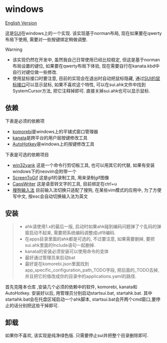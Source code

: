 # windows

[English Version](./README_en.md)

这是[SUI](https://github.com/shortcutui/sui)在windows上的一个实现. 该实现基于norman布局, 现在如果要在qwerty布局下使用, 需要对一些按键绑定稍做调整.

> [!WARNING]
> - 该实现仍然在开发中, 虽然我自己日常使用已经比较稳定, 但这是基于norman布局设置的键位, 如果要在qwerty布局下体验, 现在需要自行在kanata.kbd中自行对键位做一些修改.
> - 使用鼠标接口时要注意, 目前的实现会在退出时自动把鼠标隐藏, 通过[SUI的鼠标接口](https://github.com/shortcutui/sui?tab=readme-ov-file#mouse-interface)可以显示鼠标, 如果不喜欢这个特性, 可以在sui.ahk文件中找到SystemCursor方法, 把它注释掉即可. 直接关掉sui.ahk也可以显示鼠标.

## 依赖

下表是必须的依赖项

- [komorebi](https://github.com/LGUG2Z/komorebi)是windows上的平铺式窗口管理器
- [kanata](https://github.com/jtroo/kanata)是跨平台的用户层按键修改工具
- [AutoHotkey](https://www.autohotkey.com)是windows上的按键修改工具

下表是可选的依赖项目

- [win32yank](https://github.com/equalsraf/win32yank) 这是一个命令行剪切板工具, 也可以用其它的代替, 如果有安装windows下的neovim会附带一个
- [ScreenToGif](https://github.com/NickeManarin/ScreenToGif) 这是gif的录制工具, 用来录制gif图像
- [CapsWriter](https://github.com/HaujetZhao/CapsWriter-Offline) 这是语音转文字的工具, 目前绑定在ctrl+u
- [搜狗输入法]() 目前输入法切换只适配了搜狗, 在某些vim模式的应用中, 为了方便写中文, 按esc会自动切换输入法为英文

## 安装

> - ahk请使用1.x的最后一版, 启动时如果ahk碰到编码问题弹了个乱码的弹窗启动不起来, 需要把系统编码调整成utf8编码.
> - 在apps目录里面的ahk都是可选的, 不过要注意, 如果需要删掉, 要把sui.ahk里面的Include语句一起删掉.
> - kanata的安装必须安装可以使用命令的变体
> - 最好通过管理员来启动bat
> - 最好是在komorebi.json里面找到app_specific_configuration_path_TODO字段, 把后面的_TODO去掉, 并且把它的值改成你的目录中的applications.yaml的路径.

首先克隆本仓库 ,安装几个必须的依赖中的软件, komorebi, kanata和AutoHotkey.
安装好以后, 用管理员分别启动startsui.bat, startahk.bat.
其中startahk.bat会在托盘区域启动一个ahk脚本, startsui.bat会开两个cmd窗口,要停止的话分别把这些干掉即可.


## 卸载

如果你不喜欢, 该实现是纯净绿色版. 只需要停止sui并把整个目录删除即可.
